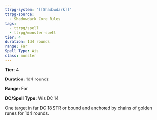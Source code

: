 ```yaml
---
ttrpg-system: "[[Shadowdark]]"
ttrpg-source:
  - Shadowdark Core Rules
tags:
  - ttrpg/spell
  - ttrpg/monster-spell
tier: 4
duration: 1d4 rounds
range: Far
Spell Type: Wis
class: monster
---
```

**Tier**: 4

**Duration:** 1d4 rounds

**Range:** Far

**DC/Spell Type:** Wis DC 14

One target in far DC 18 STR or bound and anchored by chains of golden runes for 1d4 rounds.
